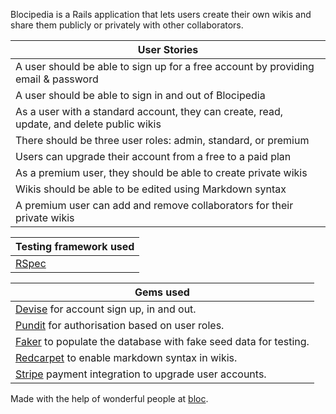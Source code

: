 Blocipedia is a Rails application that lets users create their own wikis and share them publicly or privately with other collaborators.

User Stories |
------------ |
A user should be able to sign up for a free account by providing email & password |
A user should be able to sign in and out of Blocipedia |
As a user with a standard account, they can create, read, update, and delete public wikis |
There should be three user roles: admin, standard, or premium	|
Users can upgrade their account from a free to a paid plan	|
As a premium user, they should be able to create private wikis	|
Wikis should be able to be edited using Markdown syntax	|
A premium user can add and remove collaborators for their private wikis |

Testing framework used |
------------------------------------------------------ |
[RSpec](http://rspec.info/) |

Gems used |
------------ |
[Devise](https://github.com/plataformatec/devise) for account sign up, in and out. |
[Pundit](https://github.com/elabs/pundit) for authorisation based on user roles. |
[Faker](https://github.com/stympy/faker) to populate the database with fake seed data for testing. |
[Redcarpet](https://github.com/vmg/redcarpet) to enable markdown syntax in wikis. |
[Stripe](https://stripe.com/gb) payment integration to upgrade user accounts. |


Made with the help of wonderful people at [bloc](http://bloc.io).
